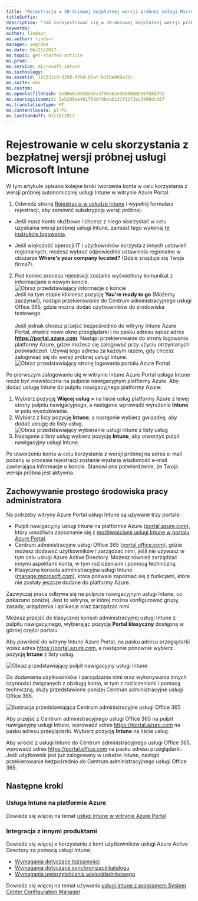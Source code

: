 ```yaml
---
title: "Rejestracja w 30-dniowej bezpłatnej wersji próbnej usługi Microsoft Intune"
titleSuffix: 
description: "Jak zarejestrować się w 30-dniowej bezpłatnej wersji próbnej usługi Intune”."
keywords: 
author: lindavr
ms.author: lindavr
manager: angrobe
ms.date: 06/21/2017
ms.topic: get-started-article
ms.prod: 
ms.service: microsoft-intune
ms.technology: 
ms.assetid: 195931c0-8208-43bd-b0af-b1f8e469a32c
ms.suite: ems
ms.custom: 
ms.openlocfilehash: de86b6c9938d4be3f90d62e96080d8b967886792
ms.sourcegitcommit: 5eb209ae48173ddfdbbab131f12f3ac3498dcd87
ms.translationtype: HT
ms.contentlocale: pl-PL
ms.lasthandoff: 07/18/2017
---
```

# <a name="sign-up-for-a-microsoft-intune-free-trial"></a>Rejestrowanie w celu skorzystania z bezpłatnej wersji próbnej usługi Microsoft Intune


W tym artykule opisano kolejne kroki tworzenia konta w celu korzystania z wersji próbnej autonomicznej usługi Intune w witrynie Azure Portal.

1. Odwiedź stronę [Rejestracja w usłudze Intune](https://portal.office.com/Signup/Signup.aspx?OfferId=40BE278A-DFD1-470a-9EF7-9F2596EA7FF9&dl=INTUNE_A&ali=1#0%20) i wypełnij formularz rejestracji, aby zamówić subskrypcję wersji próbnej.
* Jeśli masz konto służbowe i chcesz z niego skorzystać w celu uzyskania wersji próbnej usługi Intune, zamiast tego wykonaj [te instrukcje logowania](/intune/account-sign-up).

* Jeśli większość operacji IT i użytkowników korzysta z innych ustawień regionalnych, możesz wybrać odpowiednie ustawienia regionalne w obszarze **Where's your company located?** (Gdzie znajduje się Twoja firma?).

2. Pod koniec procesu rejestracji zostanie wyświetlony komunikat z informacjami o nowym koncie. <br/> ![Obraz przedstawiający informacje o koncie](./media/2-end-of-sign-up-process.png) <br/>Jeśli na tym etapie klikniesz pozycję **You're ready to go** (Możemy zaczynać), nastąpi przekierowanie do Centrum administracyjnego usługi Office 365, gdzie można dodać użytkowników do środowiska testowego. <br/><br/>Jeśli jednak chcesz przejść bezpośrednio do witryny Intune Azure Portal, otwórz nowe okno przeglądarki i na pasku adresu wpisz adres **https://portal.azure.com**. Nastąpi przekierowanie do strony logowania platformy Azure, gdzie możesz się zalogować przy użyciu otrzymanych poświadczeń. Używaj tego adresu za każdym razem, gdy chcesz zalogować się do wersji próbnej usługi Intune. <br/> ![Obraz przedstawiający stronę logowania portalu Azure Portal](./media/azure-portal-signin.png)

Po pierwszym zalogowaniu się w witrynie Intune Azure Portal usługa Intune może być niewidoczna na pulpicie nawigacyjnym platformy Azure. Aby dodać usługę Intune do pulpitu nawigacyjnego platformy Azure:
1. Wybierz pozycję **Więcej usług >** na liście usług platformy Azure z lewej strony pulpitu nawigacyjnego, a następnie wprowadź wyrażenie **Intune** w polu wyszukiwania.
2. Wybierz z listy pozycję **Intune**, a następnie wybierz gwiazdkę, aby dodać usługę do listy usług.<br/> ![Obraz przedstawiający wybieranie usługi Intune z listy usług](./media/azure-add-intune1.png)
3. Następnie z listy usług wybierz pozycję **Intune**, aby otworzyć pulpit nawigacyjny usługi Intune.

Po utworzeniu konta w celu korzystania z wersji próbnej na adres e-mail podany w procesie rejestracji zostanie wysłana wiadomość e-mail zawierająca informacje o koncie. Stanowi ona potwierdzenie, że Twoja wersja próbna jest aktywna.



## <a name="keeping-the-admin-experiences-straight"></a>Zachowywanie prostego środowiska pracy administratora


Na potrzeby witryny Azure Portal usługi Intune są używane trzy portale:
- Pulpit nawigacyjny usługi Intune na platformie Azure ([portal.azure.com](https://portal.azure.com)), który umożliwia zapoznanie się z [możliwościami usługi Intune w portalu Azure Portal](what-is-intune.md).
- Centrum administracyjne usługi Office 365 ([portal.office.com](https://portal.office.com)), gdzie możesz dodawać użytkowników i zarządzać nimi, jeśli nie używasz w tym celu usługi Azure Active Directory. Możesz również zarządzać innymi aspektami konta, w tym rozliczeniami i pomocą techniczną.
- Klasyczna konsola administracyjna usługi Intune ([manage.microsoft.com](https://manage.microsoft.com)), która pozwala zapoznać się z funkcjami, które nie zostały jeszcze dodane do platformy Azure.

Zazwyczaj praca odbywa się na pulpicie nawigacyjnym usługi Intune, co pokazano poniżej. Jest to witryna, w której można konfigurować grupy, zasady, urządzenia i aplikacje oraz zarządzać nimi.

Możesz przejść do klasycznej konsoli administracyjnej usługi Intune z pulpitu nawigacyjnego, wybierając pozycję **Portal klasyczny** dostępną w górnej części portalu.

Aby powrócić do witryny Intune Azure Portal, na pasku adresu przeglądarki wpisz adres https://portal.azure.com, a następnie ponownie wybierz pozycję **Intune** z listy usług.

 ![Obraz przedstawiający pulpit nawigacyjny usługi Intune](./media/intune-azure-dashboard.png)


Do dodawania użytkowników i zarządzania nimi oraz wykonywania innych czynności związanych z obsługą konta, w tym z rozliczeniami i pomocą techniczną, służy przedstawione poniżej Centrum administracyjne usługi Office 365.

![Ilustracja przedstawiająca Centrum administracyjne usługi Office 365](./media/office-admin-center.png)

Aby przejść z Centrum administracyjnego usługi Office 365 na pulpit nawigacyjny usługi Intune, wprowadź adres https://portal.azure.com na pasku adresu przeglądarki. Wybierz pozycję **Intune** na liście usług.

Aby wrócić z usługi Intune do Centrum administracyjnego usługi Office 365, wprowadź adres https://portal.office.com na pasku adresu przeglądarki. Jeśli użytkownik jest już zalogowany w usłudze Intune, nastąpi przekierowanie bezpośrednio do Centrum administracyjnego usługi Office 365.

## <a name="next-steps"></a>Następne kroki

### <a name="intune-on-azure"></a>Usługa Intune na platformie Azure
Dowiedz się więcej na temat [usługi Intune w witrynie Azure Portal](what-is-intune.md)

### <a name="integration-with-other-products"></a>Integracja z innymi produktami
Dowiedz się więcej o korzystaniu z kont użytkowników usługi Azure Active Directory za pomocą usługi Intune:
- [Wymagania dotyczące tożsamości](https://docs.microsoft.com/active-directory/active-directory-hybrid-identity-design-considerations-overview#design-considerations-overview)
- [Wymagania dotyczące synchronizacji katalogu](https://docs.microsoft.com/active-directory/active-directory-hybrid-identity-design-considerations-directory-sync-requirements)
- [Wymagania uwierzytelniania wieloskładnikowego](https://docs.microsoft.com/active-directory/active-directory-hybrid-identity-design-considerations-multifactor-auth-requirements)

Dowiedz się więcej na temat używania [usługi Intune z programem System Center Configuration Manager](https://docs.microsoft.com/sccm/mdm/understand/hybrid-mobile-device-management)

